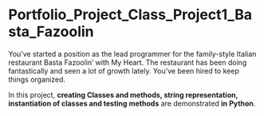 # Portfolio_Project_Class_Project1_Basta_Fazoolin

You’ve started a position as the lead programmer for the family-style Italian restaurant Basta Fazoolin’ with My Heart. The restaurant has been doing fantastically and seen a lot of growth lately. You’ve been hired to keep things organized.

In this project, **creating Classes and methods, string representation, instantiation of classes and testing methods** are demonstrated **in Python**.
